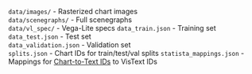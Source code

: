 `data/images/` - Rasterized chart images  
`data/scenegraphs/` - Full scenegraphs  
`data/vl_spec/` - Vega-Lite specs
`data_train.json` - Training set  
`data_test.json` - Test set  
`data_validation.json` - Validation set  
`splits.json` - Chart IDs for train/test/val splits
`statista_mappings.json` - Mappings for [Chart-to-Text IDs](https://github.com/vis-nlp/Chart-to-text) to VisText IDs